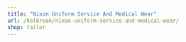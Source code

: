 ```yaml
---
title: "Nixon Uniform Service And Medical Wear"
url: /holbrook/nixon-uniform-service-and-medical-wear/
shop: tailor
---
```

